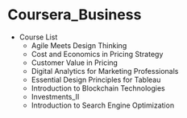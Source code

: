 # Coursera_Business

* Course List
	* Agile Meets Design Thinking
	* Cost and Economics in Pricing Strategy
	* Customer Value in Pricing
	* Digital Analytics for Marketing Professionals
	* Essential Design Principles for Tableau
	* Introduction to Blockchain Technologies
	* Investments_II
	* Introduction to Search Engine Optimization